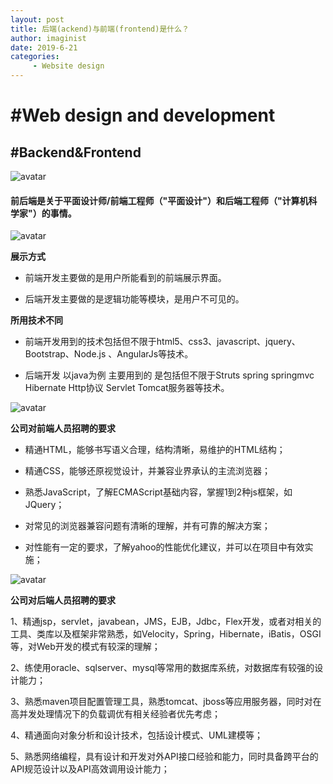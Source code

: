 ```yaml
---
layout: post
title: 后端(ackend)与前端(frontend)是什么？
author: imaginist
date: 2019-6-21
categories:
     - Website design
---
```



# #Web design and development
## #Backend&Frontend



![avatar](http://m.qpic.cn/psb?/V13n1hdE00quqe/ouNK6gV8D1AgjpiALGZ6Qjhav5az6aOyj*Eoik5Ih6o!/b/dDQBAAAAAAAA&bo=EQOHAREDhwEDFzI!&rf=viewer_4&t=5)

#### 前后端是关于平面设计师/前端工程师（"平面设计"）和后端工程师（"计算机科学家"）的事情。

![avatar](http://m.qpic.cn/psb?/V13n1hdE00quqe/uryz.2EZFYLQp30DN2jH*IT*fGOWMA8ySTQS.DGS9dI!/b/dDABAAAAAAAA&bo=hgPPAYYDzwEDJwI!&rf=viewer_4&t=5)

**展示方式**

- 前端开发主要做的是用户所能看到的前端展示界面。

- 后端开发主要做的是逻辑功能等模块，是用户不可见的。

**所用技术不同**

- 前端开发用到的技术包括但不限于html5、css3、javascript、jquery、Bootstrap、Node.js 、AngularJs等技术。

- 后端开发 以java为例 主要用到的 是包括但不限于Struts spring springmvc Hibernate Http协议 Servlet Tomcat服务器等技术。

![avatar](https://gss0.baidu.com/7Po3dSag_xI4khGko9WTAnF6hhy/zhidao/wh%3D600%2C800/sign=bde6e9afedfe9925cb596156049872e7/023b5bb5c9ea15ceb11c1163bb003af33b87b2ee.jpg)


**公司对前端人员招聘的要求**


- 精通HTML，能够书写语义合理，结构清晰，易维护的HTML结构；

- 精通CSS，能够还原视觉设计，并兼容业界承认的主流浏览器；

- 熟悉JavaScript，了解ECMAScript基础内容，掌握1到2种js框架，如JQuery；

- 对常见的浏览器兼容问题有清晰的理解，并有可靠的解决方案；

- 对性能有一定的要求，了解yahoo的性能优化建议，并可以在项目中有效实施；

![avatar](http://m.qpic.cn/psb?/V13n1hdE00quqe/GJbufYec*AYnEl7hSniu4JEIdWwRxg.C6KvCNUZ59Lk!/b/dMUAAAAAAAAA&bo=9AGUAfQBlAEDJwI!&rf=viewer_4&t=5)



**公司对后端人员招聘的要求**


1、精通jsp，servlet，javabean，JMS，EJB，Jdbc，Flex开发，或者对相关的工具、类库以及框架非常熟悉，如Velocity，Spring，Hibernate，iBatis，OSGI等，对Web开发的模式有较深的理解；

2、练使用oracle、sqlserver、mysql等常用的数据库系统，对数据库有较强的设计能力；

3、熟悉maven项目配置管理工具，熟悉tomcat、jboss等应用服务器，同时对在高并发处理情况下的负载调优有相关经验者优先考虑；

4、精通面向对象分析和设计技术，包括设计模式、UML建模等；

5、熟悉网络编程，具有设计和开发对外API接口经验和能力，同时具备跨平台的API规范设计以及API高效调用设计能力；